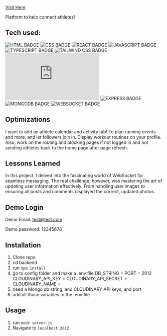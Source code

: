 <a href="https://lockerroom.vercel.app/" target="_blank">Visit Here</a>
<a href="https://lockerroom.vercel.app/" target="_blank">
<!--
<img src="https://github.com/aryan10293/ecommerce/assets/64954226/24b9570f-0bd9-4125-b75b-7ea7bf9ccfff" width="100%" alt="https://ecommerce-2t1a.vercel.app/"/>
-->


</a>

Platform to help connect athletes! 


## Tech used:
![HTML BADGE](https://img.shields.io/static/v1?label=|&message=HTML&color=23555f&style=plastic&logo=html5)
![CSS BADGE](https://img.shields.io/static/v1?label=|&message=CSS&color=285f65&style=plastic&logo=css3)
![REACT BADGE](https://img.shields.io/static/v1?label=|&message=REACT&color=61dafb&style=plastic&logo=react)
![JAVASCRIPT BADGE](https://img.shields.io/static/v1?label=|&message=JAVASCRIPT&color=3c7f5d&style=plastic&logo=javascript)
![TYPESCRIPT BADGE](https://img.shields.io/static/v1?label=|&message=TYPESCRIPT&color=3178C6&style=plastic&logo=typescript)
![TAILWIND CSS BADGE](https://img.shields.io/static/v1?label=|&message=TAILWIND%20CSS&color=38b2ac&style=plastic&logo=tailwind-css)
![NODEJS BADGE](https://img.shields.io/static/v1?label=|&message=NODE.JS&color=339933&style=plastic&logo=node.js)
![EXPRESS BADGE](https://img.shields.io/static/v1?label=|&message=EXPRESS&color=bbb111&style=plastic&logo=express)
![MONGODB BADGE](https://img.shields.io/static/v1?label=|&message=MONGODB&color=cdd148&style=plastic&logo=mongodb)
![WEBSOCKET BADGE](https://img.shields.io/static/v1?label=|&message=WEBSOCKET&color=7289DA&style=plastic&logo=websocket)




## Optimizations
I want to add an athlete calendar and activity tab! To plan running events and more, and let followers join in. Display workout routines on your profile. Also, work on the routing and blocking pages if not logged in and not sending athletes back to the home page after page refresh.

## Lessons Learned

In this project, I delved into the fascinating world of WebSocket for seamless messaging. The real challenge, however, was mastering the art of updating user information effectively. From handling user images to ensuring all posts and comments displayed the correct, updated photos.


## Demo Login


Demo Email: test@test.com

Demo password: 12345678


## Installation

1. Clone repo
2. cd backend
3. run `npm install`
4. go to config folder and make a .env file
DB_STRING = 
PORT = 2012
CLOUDINARY_API_KEY = 
CLOUDINARY_API_SECRET = 
CLOUDINARY_NAME = 
5. need a Mongo db string, and CLOUDINARY API keys, and port
6. add all those variables to the .env file

## Usage

1. run `node server.js`
2. Navigate to `localhost:2012`

<!-- 
## More Projects

<table bordercolor="#66b2b2">
  
  <tr>
    <td width="33.3%"  style="align:center;" valign="top">
        <a target="_blank" href="https://github.com/CharlesCreativeContent/Rigley2-FlappyBug">Rigley 2: Flappy Bug</a>
        <br />
        <a target="_blank" href="https://github.com/CharlesCreativeContent/Rigley2-FlappyBug">
            <img src="https://github.com/CharlesCreativeContent/CharlesCreativeContent/raw/main/images/gif2.gif" width="100%"  alt="Rigley 2: Flappy Bug"/>
        </a>
    </td>
    <td width="33.3%" valign="top">
        <a target="_blank" href="https://github.com/CharlesCreativeContent/matching-card-game"> Matching Card Game</a>
        <br />
        <a target="_blank" href="https://github.com/CharlesCreativeContent/matching-card-game">
          <img src="https://github.com/CharlesCreativeContent/CharlesCreativeContent/raw/main/images/gif3.gif" width="100%" alt="Matching Card Game"/>
        </a>
    </td>
    <td width="33.3%" valign="top">
        <a target="_blank" href="https://github.com/CharlesCreativeContent/Portfolio2021">Portfolio</a>
        <br />
        <a target="_blank" href="https://github.com/CharlesCreativeContent/Portfolio2021/">
          <img src="https://github.com/CharlesCreativeContent/CharlesCreativeContent/raw/main/images/gif4.gif" width="100%" alt="Portfolio"/>
        </a>
    </td>
  </tr>
</table>
-->


